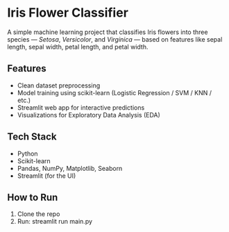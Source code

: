 # Iris Flower Classifier

A simple machine learning project that classifies Iris flowers into three species — *Setosa*, *Versicolor*, and *Virginica* — based on features like sepal length, sepal width, petal length, and petal width.

## Features
- Clean dataset preprocessing
- Model training using scikit-learn (Logistic Regression / SVM / KNN / etc.)
- Streamlit web app for interactive predictions
- Visualizations for Exploratory Data Analysis (EDA)

## Tech Stack
- Python
- Scikit-learn
- Pandas, NumPy, Matplotlib, Seaborn
- Streamlit (for the UI)

## How to Run
1. Clone the repo
2. Run: streamlit run main.py 
   
